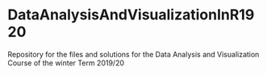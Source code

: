 # DataAnalysisAndVisualizationInR1920
Repository for the files and solutions for the Data Analysis and Visualization Course of the winter Term 2019/20
